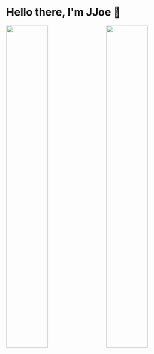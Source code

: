 # Hello there, I'm JJoe 👋

<img align="left" width="47%" src="https://github-readme-stats.vercel.app/api?username=jona939s&show_icons=true&theme=merko" />

<img align="right" width="47%" src="https://github-readme-stats.vercel.app/api/top-langs/?username=jona939s&layout=compact" />

